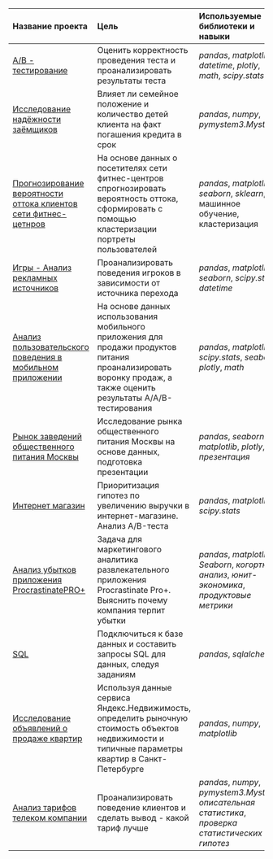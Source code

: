 | Название проекта | Цель | Используемые библиотеки и навыки| 
| :---------------------- | :---------------------- | :---------------------- |
| [A/B - тестирование](AB_test) | Оценить корректность проведения теста и проанализировать результаты теста | *pandas*, *matplotlib*, *datetime*, *plotly*, *math*, *scipy.stats* |
| [Исследование надёжности заёмщиков](Borrowers_reliability) | Влияет ли семейное положение и количество детей клиента на факт погашения кредита в срок | *pandas*, *numpy*, *pymystem3.Mystem* |
| [Прогнозирование вероятности оттока клиентов сети фитнес-цетнров](Fitness_clusterization) | На основе данных о посетителях сети фитнес-центров спрогнозировать вероятность оттока, сформировать с помощью кластеризации портреты пользователей | *pandas*, *matplotlib*, *seaborn*, *sklearn*, машинное обучение, кластеризация |
| [Игры - Анализ рекламных источников](Game_space_brothers) | Проанализировать поведения игроков в зависимости от источника перехода | *pandas*, *matplotlib*, *seaborn*, *scipy.stats*, *datetime* |
| [Анализ пользовательского поведения в мобильном приложении](Mobil_app_analysis) | На основе данных использования мобильного приложения для продажи продуктов питания проанализировать воронку продаж, а также оценить результаты A/A/B-тестирования | *pandas*, *matplotlib*, *scipy.stats*, *seaborn*, *plotly*, *math*  |
| [Рынок заведений общественного питания Москвы](Moscow's_public_catering) | Исследование рынка общественного питания Москвы на основе данных, подготовка презентации | *pandas*, *seaborn*, *matplotlib*, *plotly*, *презентация* |
| [Интернет магазин](Online_store) | Приоритизация гипотез по увеличению выручки в интернет-магазине. Анализ A/B-теста | *pandas*, *matplotlib*, *scipy.stats* |
| [Анализ убытков приложения ProcrastinatePRO+](ProcrastinatePRO_app) | Задача для маркетингового аналитика развлекательного приложения Procrastinate Pro+. Выяснить почему компания терпит убытки | *pandas*, *matplotlib*, *Seaborn*, *когортный анализ*, *юнит-экономика*, *продуктовые метрики* |
| [SQL](SQL) | Подключиться к базе данных и составить запросы SQL для данных, следуя заданиям | *pandas*, *sqlalchemy* |
| [Исследование объявлений о продаже квартир](Sbp_realty) | Используя данные сервиса Яндекс.Недвижимость, определить рыночную стоимость объектов недвижимости и типичные параметры квартир в Санкт-Петербурге | *pandas*, *numpy*, *matplotlib* |
| [Анализ тарифов телеком компании](Telecom_tariffs) | Проанализировать поведение клиентов и сделать вывод - какой тариф лучше | *pandas*, *numpy*, *pymystem3.Mystem*, *описательная статистика*, *проверка статистических гипотез* |